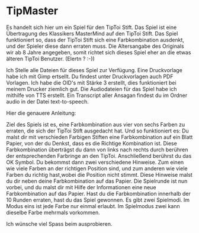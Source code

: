 # TipMaster

Es handelt sich hier um ein Spiel für den TipToi Stift. 
Das Spiel ist eine Übertragung des Klassikers MasterMind auf den TipToi Stift. Das Spiel funktioniert so, dass der TipToi Stift sich eine Farbkombination ausdenkt, und der Spieler diese dann erraten muss. Die Altersangabe des Originals wir ab 8 Jahre angegeben, somit richtet sich dieses Spiel eher an die etwas älteren TipToi Benutzer. (Elertn ? :-))

Ich Stelle alle Dateien für dieses Spiel zur Verfügung. Eine Druckvorlage habe ich mit Gimp ertsellt. Du findest unter Druckvorlagen  auch PDF Vorlagen. Ich habe die OID's mit Stärke 3 erstellt, dies funktioniert bei meinem Drucker ziemlich gut. Die Audiodateien für das Spiel habe ich mithilfe von TTS erstellt. Ein Transcript aller Ansagan findest du im Ordner audio in der Datei text-to-speech.

Hier die genauere Anleitung:

Ziel des Spiels ist es, eine Farbkombination aus vier von sechs Farben zu erraten, die sich der TipToi Stift ausgedacht hat. Und so funktioniert es: Du malst dir mit verschieden Farbigen Stiften eine Farbkombination auf ein Blatt Papier, von der du Denkst, dass es die Richtige Kombination ist. Diese Farbkombination überträgst du dann von links nach rechts durch berühren der entsprechenden Farbringe an den TipToi. Anschließend berührst du das OK Symbol. Du bekommst dann zwei verschiedene Hinweise. Zum einen wie viele Farben an der richtigen Position sind, und zum anderen wie viele Farben du richtig hast,wobei die Position nicht stimmt. Diese Hinweise malst du dir neben deine Farbkombination auf das Papier. Die Spielrunde ist nun vorbei, und du malst dir mit Hilfe der Informationen eine neue Farbkombination auf das Papier. Hast du die Farbkombination innerhalb der 10 Runden erraten, hast du das Spiel gewonnen.
Es gibt zwei Spielmodi. Im Modus eins ist jede Farbe nur einmal erlaubt. Im Spielmodus zwei kann dieselbe Farbe mehrmals vorkommen.

Ich wünsche viel Spass beim ausprobieren.
